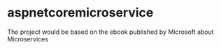 # aspnetcoremicroservice
The project would be based on the ebook published by Microsoft about Microservices
